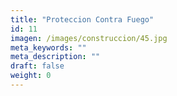 ```yaml
---
title: "Proteccion Contra Fuego"
id: 11
imagen: /images/construccion/45.jpg
meta_keywords: ""
meta_description: ""
draft: false
weight: 0
---
```

